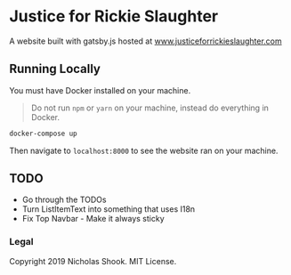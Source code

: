 # Justice for Rickie Slaughter

A website built with gatsby.js hosted at www.justiceforrickieslaughter.com

## Running Locally

You must have Docker installed on your machine.

> Do not run `npm` or `yarn` on your machine, instead do everything in Docker.

```bash
docker-compose up
```

Then navigate to `localhost:8000` to see the website ran on your machine.

## TODO

* Go through the TODOs
* Turn ListItemText into something that uses I18n
* Fix Top Navbar - Make it always sticky

### Legal

Copyright 2019 Nicholas Shook. MIT License.
